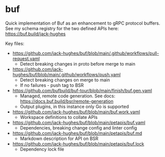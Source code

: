 # buf

Quick implementation of Buf as an enhancement to gRPC protocol buffers. See my schema registry for the two defined APIs here: https://buf.build/jack-hughes

Key files:
- https://github.com/jack-hughes/buf/blob/main/.github/workflows/pull-request.yaml
  - Detect breaking changes in proto before merge to main
- https://github.com/jack-hughes/buf/blob/main/.github/workflows/push.yaml
  - Detect breaking changes on merge to main
  - If no failures - push tag to BSR
- https://github.com/bufbuild/buf-tour/blob/main/finish/buf.gen.yaml
  - Managed, remote code generation. See docs: https://docs.buf.build/bsr/remote-generation
  - Output plugins, in this instance only Go is supported
- https://github.com/jack-hughes/buf/blob/main/buf.work.yaml
  - Workspace definitions to collate APIs
- https://github.com/jack-hughes/buf/blob/main/petapis/buf.yaml
  - Dependencies, breaking change config and linter config
- https://github.com/jack-hughes/buf/blob/main/petapis/buf.md
  - Markdown description for API on BSR
- https://github.com/jack-hughes/buf/blob/main/petapis/buf.lock
  - Dependency lock file
